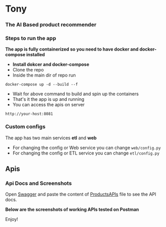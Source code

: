 # Tony 
### The AI Based product recommender

### Steps to run the app
**The app is fully containerized so you need to have docker and docker-compose installed**

- **Install dokcer and docker-compose**
- Clone the repo
- Inside the main dir of repo run

```angular2
docker-compose up -d --build --f
```
- Wait for above command to build and spin up the containers
- That's it the app is up and running
- You can access the apis on server
```angular2
http://your-host:8081
```

### Custom configs
The app has two main services 
**etl** and **web**

- For changing the config or Web service you can change ```web/config.py```
- For changing the config or ETL service you can change ```etl/config.py```

## Apis

### Api Docs and Screenshots
Open [Swagger](https://editor.swagger.io/) and paste the content of [ProductsAPIs](https://github.com/huzaifarasheedmir/tony/blob/master/web/products/api.yml) file to see the API docs.

**Below are the screenshots of working APIs tested on Postman**


Enjoy!
